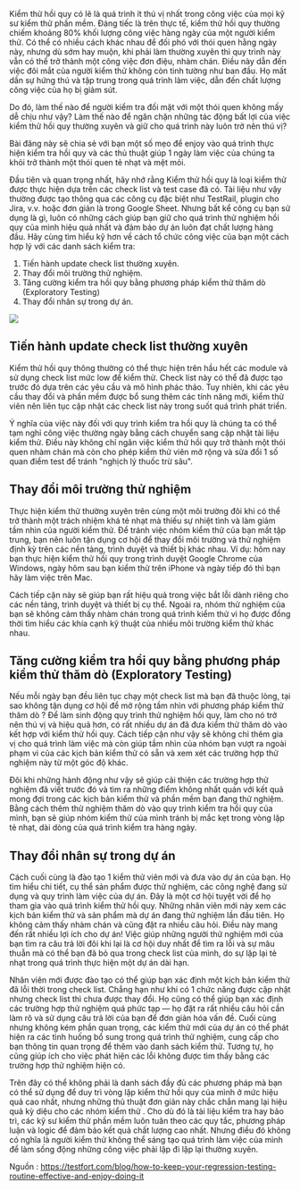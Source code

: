 Kiểm thử hồi quy có lẽ là quá trình ít thú vị nhất trong công việc của mọi kỹ sư kiểm thử phần mềm. Đáng tiếc là trên thực tế, kiểm thử hồi quy thường chiếm khoảng 80% khối lượng công việc hàng ngày của một người kiểm thử. Có thể có nhiều cách khác nhau để  đối phó với thói quen hằng ngày này, nhưng dù sớm hay muộn, khi phải làm thường xuyên thì quy trình này vẫn có thể trở thành một công việc đơn điệu, nhàm chán. Điều này dẫn đến việc đôi mắt của người kiểm thử không còn tinh tường như ban đầu. Họ mất dần sự hứng thú và tập trung trong quá trình làm việc, dẫn đến chất lượng công việc của họ bị giảm sút.

Do đó, làm thế nào để người kiểm tra đối mặt với một thói quen không mấy dễ chịu như vậy? Làm thế nào để ngăn chặn những tác động bất lợi của việc kiểm thử hồi quy thường xuyên và giữ cho quá trình này luôn trở nên thú vị?

Bài đăng này sẽ chia sẻ với bạn một số mẹo để enjoy vào quá trình thực hiện kiểm tra hồi quy và các thủ thuật giúp 1 ngày làm việc của chúng ta khỏi trở thành một thói quen tẻ nhạt và mệt mỏi.

Đầu tiên và quan trọng nhất, hãy nhớ rằng Kiểm thử hồi quy là loại kiểm thử được thực hiện dựa trên các check list và test case đã có. Tài liệu như vậy thường được tạo thông qua các công cụ đặc biệt như TestRail, plugin cho Jira, v.v. hoặc đơn giản là trong Google Sheet. Nhưng bất kể công cụ bạn sử dụng là gì, luôn có những cách giúp bạn giữ cho quá trình thử nghiệm hồi quy của mình hiệu quả nhất và đảm bảo dự án luôn đạt chất lượng hàng đầu. Hãy cùng tìm hiểu kỹ hơn về cách tổ chức công việc của bạn một cách hợp lý với các danh sách kiểm tra:

1. Tiến hành update check list thường xuyên.
2. Thay đổi môi trường thử nghiệm.
3. Tăng cường kiểm tra hồi quy bằng phương pháp kiểm thử thăm dò (Exploratory Testing) 
4. Thay đổi nhân sự trong dự án. 

![](https://images.viblo.asia/153997b2-5eb4-47ee-ad32-0971d1669d20.jpg)


## Tiến hành update check list thường xuyên

Kiểm thử hồi quy thông thường có thể thực hiện trên hầu hết các module và sử dụng check list mức low để kiểm thử. Check list này có thể đã được tạo trước đó dựa trên các yêu cầu và mô hình phác thảo. Tuy nhiên, khi các yêu cầu thay đổi và phần mềm được bổ sung thêm các tính năng mới, kiểm thử viên nên liên tục cập nhật các check list này trong suốt quá trình phát triển. 

Ý nghĩa của việc này đối với quy trình kiểm tra hồi quy là chúng ta có thể tạm nghỉ công việc thường ngày  bằng cách chuyển sang cập nhật tài liệu kiểm thử. Điều này không chỉ ngăn việc kiểm thử hồi quy trở thành một thói quen nhàm chán mà còn cho phép kiểm thử viên mở rộng và sửa đổi 1 số quan điểm test để tránh "nghịch lý thuốc trừ sâu". 

## Thay đổi môi trường thử nghiệm

Thực hiện kiểm thử thường xuyên trên cùng một môi trường  đôi khi có thể trở thành một trách nhiệm khá tẻ nhạt mà thiếu sự nhiệt tình và làm giảm tầm nhìn của người kiểm thử. Để tránh việc nhóm kiểm thử của bạn mất tập trung, bạn nên luôn tận dụng cơ hội để thay đổi môi trường và thử nghiệm định kỳ trên các nền tảng, trình duyệt và thiết bị khác nhau. Ví dụ: hôm nay bạn thực hiện kiểm thử hồi quy trong trình duyệt Google Chrome của Windows, ngày hôm sau bạn kiểm thử trên iPhone và ngày tiếp đó thì bạn hãy làm việc trên Mac.

Cách tiếp cận này sẽ giúp bạn rất hiệu quả trong việc bắt lỗi dành riêng cho các nền tảng, trình duyệt và thiết bị cụ thể. Ngoài ra, nhóm thử nghiệm của bạn sẽ không cảm thấy nhàm chán trong quá trình kiểm thử vì họ được đồng thời tìm hiểu các khía cạnh kỹ thuật của nhiều môi trường kiểm thử khác nhau. 

## Tăng cường kiểm tra hồi quy bằng phương pháp kiểm thử thăm dò (Exploratory Testing) 
Nếu mỗi ngày bạn đều liên tục chạy một check list mà bạn đã thuộc lòng, tại sao không tận dụng cơ hội để mở rộng tầm nhìn với phương pháp kiểm thử thăm dò ? Để làm sinh động quy trình thử nghiệm hồi quy, làm cho nó trở nên thú vị và hiệu quả hơn, có rất nhiều dự án đã đưa kiểm thử thăm dò vào kết hợp với kiểm thử hồi quy. Cách tiếp cận như vậy sẽ không chỉ thêm gia vị cho quá trình làm việc mà còn giúp tầm nhìn của nhóm bạn vượt ra ngoài phạm vi của các kịch bản kiểm thử có sẵn và xem xét các trường hợp thử nghiệm này từ một góc độ khác.

Đôi khi những hành động như vậy sẽ giúp cải thiện các trường hợp thử nghiệm đã viết trước đó và tìm ra những điểm không nhất quán với kết quả mong đợi trong các kịch bản kiểm thử và phần mềm bạn đang thử nghiệm. Bằng cách thêm thử nghiệm thăm dò vào quy trình kiểm tra hồi quy của mình, bạn sẽ giúp nhóm kiểm thử của mình tránh bị mắc kẹt trong vòng lặp tẻ nhạt, dài dòng của quá trình kiểm tra hàng ngày. 

## Thay đổi nhân sự trong dự án
Cách cuối cùng là đào tạo 1 kiểm thử viên mới và đưa vào dự án của bạn. Họ tìm hiểu chi tiết, cụ thể sản phẩm được thử nghiệm, các công nghệ đang sử dụng và quy trình làm việc của dự án. Đây là một cơ hội tuyệt vời để họ tham gia vào quá trình kiểm thử hồi quy. Những nhân viên mới này xem các kịch bản kiểm thử và sản phẩm mà dự án đang thử nghiệm lần đầu tiên. Họ không cảm thấy nhàm chán và cũng đặt ra nhiều câu hỏi. Điều này mang đến rất nhiều lợi ích cho dự án! Việc giúp những người thử nghiệm mới của bạn tìm ra câu trả lời đôi khi lại là cơ hội duy nhất để tìm ra lỗi và sự mâu thuẫn mà có thể bạn đã bỏ qua trong check list của mình, do sự lặp lại tẻ nhạt trong quá trình thực hiện một dự án dài hạn.

Nhân viên mới được đào tạo có thể giúp bạn xác định một kịch bản kiểm thử đã lỗi thời trong check list. Chẳng hạn như khi có 1 chức năng được cập nhật nhưng check list thì chưa được thay đổi. Họ cũng có thể giúp bạn xác định các trường hợp thử nghiệm quá phức tạp — họ đặt ra rất nhiều câu hỏi cần làm rõ và sử dụng câu trả lời của bạn để đơn giản hóa vấn đề. Cuối cùng nhưng không kém phần quan trọng, các kiểm thử mới của dự án có thể phát hiện ra các tình huống bổ sung trong quá trình thử nghiệm, cung cấp cho bạn thông tin quan trọng để thêm vào danh sách kiểm thử. Tương tự, họ cũng giúp ích cho việc phát hiện các lỗi không được tìm thấy bằng các trường hợp thử nghiệm hiện có.

Trên đây có thể không phải là danh sách đầy đủ các phương pháp mà bạn có thể sử dụng để duy trì vòng lặp kiểm thử hồi quy của mình ở mức hiệu quả cao nhất, nhưng những thủ thuật đơn giản này chắc chắn mang lại hiệu quả kỳ diệu cho các nhóm kiểm thử . Cho dù đó là tài liệu kiểm tra hay bảo trì, các kỹ sư kiểm thử phần mềm luôn tuân theo các quy tắc, phương pháp luận và logic để đảm bảo kết quả chất lượng cao nhất. Nhưng điều đó không có nghĩa là người kiểm thử không thể sáng tạo quá trình làm việc của mình để làm sống động những công việc phải lặp đi lặp lại thường xuyên. 

Nguồn : https://testfort.com/blog/how-to-keep-your-regression-testing-routine-effective-and-enjoy-doing-it